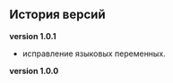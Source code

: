 <!-- cl-start -->
## История версий

**version 1.0.1**    
- исправление языковых переменных.    

**version 1.0.0**    
<!-- cl-end -->

